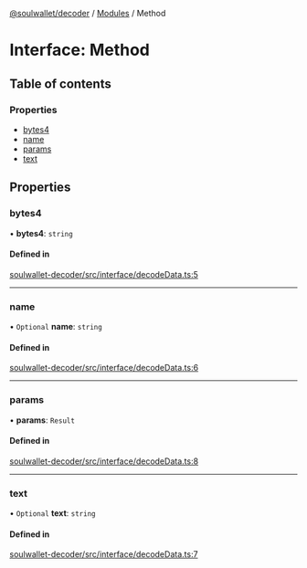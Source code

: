 [@soulwallet/decoder](../README.md) / [Modules](../modules.md) / Method

# Interface: Method

## Table of contents

### Properties

- [bytes4](Method.md#bytes4)
- [name](Method.md#name)
- [params](Method.md#params)
- [text](Method.md#text)

## Properties

### bytes4

• **bytes4**: `string`

#### Defined in

[soulwallet-decoder/src/interface/decodeData.ts:5](https://github.com/proofofsoulprotocol/soulwalletlib/blob/99dfd90/packages/soulwallet-decoder/src/interface/decodeData.ts#L5)

___

### name

• `Optional` **name**: `string`

#### Defined in

[soulwallet-decoder/src/interface/decodeData.ts:6](https://github.com/proofofsoulprotocol/soulwalletlib/blob/99dfd90/packages/soulwallet-decoder/src/interface/decodeData.ts#L6)

___

### params

• **params**: `Result`

#### Defined in

[soulwallet-decoder/src/interface/decodeData.ts:8](https://github.com/proofofsoulprotocol/soulwalletlib/blob/99dfd90/packages/soulwallet-decoder/src/interface/decodeData.ts#L8)

___

### text

• `Optional` **text**: `string`

#### Defined in

[soulwallet-decoder/src/interface/decodeData.ts:7](https://github.com/proofofsoulprotocol/soulwalletlib/blob/99dfd90/packages/soulwallet-decoder/src/interface/decodeData.ts#L7)
